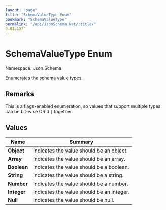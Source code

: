 ```yaml
---
layout: "page"
title: "SchemaValueType Enum"
bookmark: "SchemaValueType"
permalink: "/api/JsonSchema.Net/:title/"
0.01.157"
---
```

# SchemaValueType Enum

Namespace: Json.Schema

Enumerates the schema value types.

## Remarks

This is a flags-enabled enumeration, so values that support multiple
types can be bit-wise OR'd `|` together.

## Values

| Name | Summary |
|---|---|
| **Object** | Indicates the value should be an object. |
| **Array** | Indicates the value should be an array. |
| **Boolean** | Indicates the value should be a boolean. |
| **String** | Indicates the value should be a string. |
| **Number** | Indicates the value should be a number. |
| **Integer** | Indicates the value should be an integer. |
| **Null** | Indicates the value should be null. |

